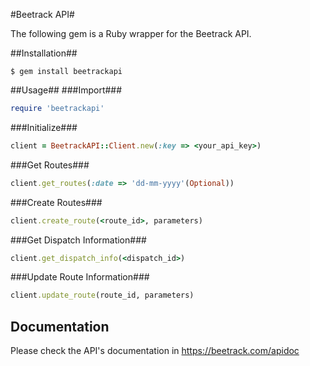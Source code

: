 #Beetrack API#

The following gem is a Ruby wrapper for the Beetrack API.

##Installation##
```shell
$ gem install beetrackapi
```

##Usage##
###Import###
```ruby
require 'beetrackapi'
```

###Initialize###
```ruby
client = BeetrackAPI::Client.new(:key => <your_api_key>)
```

###Get Routes###
```ruby
client.get_routes(:date => 'dd-mm-yyyy'(Optional))
```

###Create Routes###
```ruby
client.create_route(<route_id>, parameters)
```

###Get Dispatch Information###
```ruby
client.get_dispatch_info(<dispatch_id>)
```

###Update Route Information###
```ruby
client.update_route(route_id, parameters)
```


## Documentation

Please check the API's documentation in https://beetrack.com/apidoc
